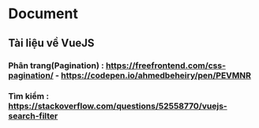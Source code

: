 # Document
## Tài liệu về VueJS
### Phân trang(Pagination) : https://freefrontend.com/css-pagination/  - https://codepen.io/ahmedbeheiry/pen/PEVMNR
             
### Tìm kiểm : https://stackoverflow.com/questions/52558770/vuejs-search-filter
